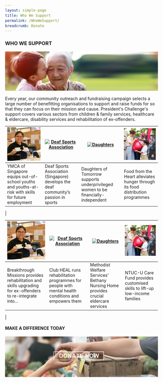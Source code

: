 ```yaml
---
layout: simple-page
title: Who We Support
permalink: /WhoWeSupport/
breadcrumb: Donate
---
```


### WHO WE SUPPORT

![Beneficiary Banner](/images/our-beneficiary.jpg "Beneficiary Banner")

Every year, our community outreach and fundraising campaign selects a large number of benefitting organisations to support and raise funds for so that they can focus on their mission and cause.  President's Challenge's support covers various sectors from children & family services, healthcare & eldercare, disability services and rehabilitation of ex-offenders.

<!--
|**Help the children**|**Rising Medical Costs**|**Help the disabled**|
![Donate Story 1](/images/Donate-Story1.jpg "Donate Story 1")|![Donate Story 2](/images/person-seeing-doctor.jpg "Donate Story 2")|![Donate Story 3](/images/Donate-Story3.jpg "Donate Story 3")|  
| **$10** goes a long way in covering books and school fees for disadvantaged children and helps them stay in school.|**$50** helps subsidise the medical costs for the less fortunate such as their doctor visits and medication.| **$100** covers skills training costs so that those with intellectual disabilities can lead independent lives|



[![IMAGE ALT TEXT HERE](https://img.youtube.com/vi/70OmQh3ENLU/0.jpg)](https://www.youtube.com/watch?v=70OmQh3ENLU)
-->




|[![YMCA](/images/WWD_1_YMCA.jpg "YMCA")](#tagOne)|[![Deaf Sports Association ](/images/WWD_2_Alex_Chiew_Badminton.jpg "Deaf Sports Association ")](#tagTwo)|[![Daughters](/images/WWD_3_Daughter.jpg "Daughters")](#tagThree)|[![Food from the Heart](/images/WWD_4_FoodFromHeart.jpg "Food from the Heart")](#tagFour)|
|-------------|--|-------------|-------------|
|YMCA of Singapore equips out-of-school youths and youths-at-risk with skills for future employment|Deaf Sports Association (Singapore) develops the deaf community’s passion in sports|Daughters of Tomorrow supports underprivileged women to be financially-independent|Food from the Heart alleviates hunger through its food distribution programmes|
|


|[![YMCA](/images/WWD_1_YMCA.jpg "YMCA")](#tagOne)|[![Deaf Sports Association ](/images/WWD_2_Alex_Chiew_Badminton.jpg "Deaf Sports Association ")](#tagTwo)|[![Daughters](/images/WWD_3_Daughter.jpg "Daughters")](#tagThree)|[![Food from the Heart](/images/WWD_4_FoodFromHeart.jpg "Food from the Heart")](#tagFour)|
|-------------|--|-------------|-------------|
|Breakthrough Missions provides rehabilitation and skills upgrading for ex-offenders to re-integrate into...|Club HEAL runs rehabilitation programmes for people with mental health conditions and empowers them|Methodist Welfare Services' Bethany Nursing Home provides crucial eldercare services|NTUC-U Care Fund provides customised skills to lift-up low-income families|
|



#### MAKE A DIFFERENCE TODAY

[![Donate Now](/images/beneficiary1.jpg "Donate Now")](https://www.giving.sg/president-s-challenge)


